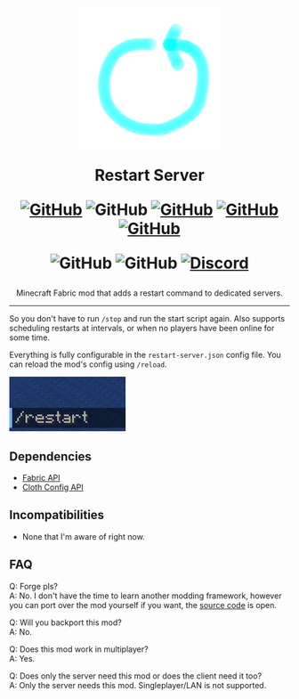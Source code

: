 <h1 align="center">
<img src="./src/main/resources/assets/restart-server/icon.png" width="256px" align="center">

Restart Server

[![GitHub](https://img.shields.io/github/license/steveplays28/restart-server)](https://github.com/steveplays28/restart-server/blob/main/LICENSE)
![GitHub](https://img.shields.io/github/repo-size/steveplays28/restart-server)
[![GitHub](https://img.shields.io/github/forks/steveplays28/restart-server)](https://github.com/steveplays28/restart-server/network/members)
[![GitHub](https://img.shields.io/github/issues/steveplays28/restart-server)](https://github.com/steveplays28/restart-server/issues)
[![GitHub](https://img.shields.io/github/issues-pr/steveplays28/restart-server)](https://github.com/steveplays28/restart-server/pulls)

![GitHub](https://img.shields.io/badge/environment-server-4caf50?style=flat-square)
![GitHub](https://img.shields.io/badge/mod%20loader-fabric-d64541?style=flat-square)
[![Discord](https://img.shields.io/discord/746681304111906867?label=chat%20on%20Discord%20%7C%20Steve%27s%20underwater%20paradise)](https://discord.gg/KbWxgGg)
</h1>

<p align="center">
Minecraft Fabric mod that adds a restart command to dedicated servers.
</p>

---
So you don't have to run `/stop` and run the start script again. Also supports scheduling restarts at intervals, or when no players have been online for some time.  

Everything is fully configurable in the `restart-server.json` config file. You can reload the mod's config using `/reload`.

![Command preview](command_preview.png)

## Dependencies
- [Fabric API](https://modrinth.com/mod/fabric-api)
- [Cloth Config API](https://modrinth.com/mod/cloth-config)

## Incompatibilities
- None that I'm aware of right now.

## FAQ
Q: Forge pls?  
A: No. I don't have the time to learn another modding framework, however you can port over the mod yourself if you want, the [source code](https://github.com/steveplays28/restart-server) is open.

Q: Will you backport this mod?  
A: No.

Q: Does this mod work in multiplayer?  
A: Yes.

Q: Does only the server need this mod or does the client need it too?  
A: Only the server needs this mod. Singleplayer/LAN is not supported.
